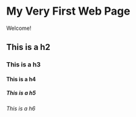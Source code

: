 # My Very First Web Page

Welcome!

## This is a h2

### This is a h3

#### This is a h4

##### This is a h5

###### This is a h6
